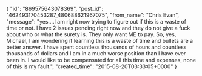  {
   "id": "869575643078369",
   "post_id": "462493170453287_480688621967075",
   "from_name": "Chris Evan",
   "message": "yes....I am right now trying to figure out if this is a waste of time or not.  I have 2 issues pending right now and they do not give a fuck about who or what the surety is.  They only want ME to pay.  So, yes, Michael, I am wondering if learning this is a waste of time and bullets are a better answer.  I have spent countless thousands of hours and countless thousands of dollars and I am in a much worse position than I have ever been in.  I would like to be compensated for all this time and expenses, none of this is my fault.",
   "created_time": "2015-08-20T03:33:05+0000"
 }
